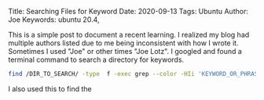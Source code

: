 Title: Searching Files for Keyword
Date: 2020-09-13
Tags: Ubuntu
Author: Joe
Keywords: ubuntu 20.4,


This is a simple post to document a recent learning. I realized my blog had multiple authors listed due to me being inconsistent with how I wrote it. Sometimes I used "Joe" or other times "Joe Lotz". I googled and found a terminal command to search a directory for keywords.

```bash
find /DIR_TO_SEARCH/ -type  f -exec grep --color -HIi 'KEYWORD_OR_PHRASE' {} +
```

I also used this to find the 